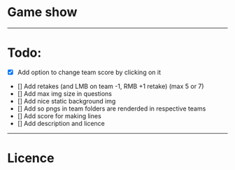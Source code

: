 # Game show

---
# Todo:
- [x] Add option to change team score by clicking on it
- [] Add retakes (and LMB on team -1, RMB +1 retake) (max 5 or 7)
- [] Add max img size in questions
- [] Add nice static background img
- [] Add so pngs in team folders are renderded in respective teams
- [] Add score for making lines
- [] Add description and licence

---
# Licence
